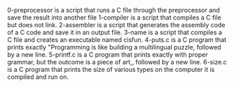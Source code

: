 0-preprocessor is a script that runs a C file through the preprocessor and save the result into another file
1-compiler is  a script that compiles a C file but does not link.
2-assembler is a script that generates the assembly code of a C code and save it in an output file.
3-name is a script that compiles a C file and creates an executable named cisfun.
4-puts.c is a C program that prints exactly "Programming is like building a multilingual puzzle, followed by a new line.
5-printf.c is a C program that prints exactly with proper grammar, but the outcome is a piece of art,, followed by a new line.
6-size.c is a C program that prints the size of various types on the computer it is compiled and run on.

